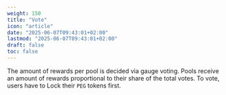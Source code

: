 ```yaml
---
weight: 150
title: "Vote"
icon: "article"
date: "2025-06-07T09:43:01+02:00"
lastmod: "2025-06-07T09:43:01+02:00"
draft: false
toc: false
---
```


The amount of rewards per pool is decided via gauge voting. Pools receive an amount of rewards proportional to their share of the total votes. To vote, users have to Lock their `PEG` tokens first.
